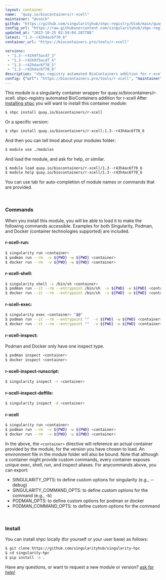 ```yaml
---
layout: container
name:  "quay.io/biocontainers/r-xcell"
maintainer: "@vsoch"
github: "https://github.com/singularityhub/shpc-registry/blob/main/quay.io/biocontainers/r-xcell/container.yaml"
config_url: "https://raw.githubusercontent.com/singularityhub/shpc-registry/main/quay.io/biocontainers/r-xcell/container.yaml"
updated_at: "2023-10-25 02:59:04.287788"
latest: "1.3--r43h4ac6f70_6"
container_url: "https://biocontainers.pro/tools/r-xcell"

versions:
 - "1.3--r41h9f5acd7_3"
 - "1.3--r42h9f5acd7_4"
 - "1.3--r42h4ac6f70_5"
 - "1.3--r43h4ac6f70_6"
description: "shpc-registry automated BioContainers addition for r-xcell"
config: {"url": "https://biocontainers.pro/tools/r-xcell", "maintainer": "@vsoch", "description": "shpc-registry automated BioContainers addition for r-xcell", "latest": {"1.3--r43h4ac6f70_6": "sha256:6a4fc9221a6d95aa9e0778d3ae790df493558176c8cb807374bcaa8d4515ccf6"}, "tags": {"1.3--r41h9f5acd7_3": "sha256:d4df34367e86884b0ee998b360033c19e9efc430906af30729a6da3a3e00d919", "1.3--r42h9f5acd7_4": "sha256:66a22120276d2f0e5917eb77b453397c3c49f7e8f324826238d20cb8be74a63f", "1.3--r42h4ac6f70_5": "sha256:17631e543e4ca6341463ed84bbe28c1509327e5ec3d4c77e4d0224adb5c34ff5", "1.3--r43h4ac6f70_6": "sha256:6a4fc9221a6d95aa9e0778d3ae790df493558176c8cb807374bcaa8d4515ccf6"}, "docker": "quay.io/biocontainers/r-xcell"}
---
```


This module is a singularity container wrapper for quay.io/biocontainers/r-xcell.
shpc-registry automated BioContainers addition for r-xcell
After [installing shpc](#install) you will want to install this container module:


```bash
$ shpc install quay.io/biocontainers/r-xcell
```

Or a specific version:

```bash
$ shpc install quay.io/biocontainers/r-xcell:1.3--r43h4ac6f70_6
```

And then you can tell lmod about your modules folder:

```bash
$ module use ./modules
```

And load the module, and ask for help, or similar.

```bash
$ module load quay.io/biocontainers/r-xcell/1.3--r43h4ac6f70_6
$ module help quay.io/biocontainers/r-xcell/1.3--r43h4ac6f70_6
```

You can use tab for auto-completion of module names or commands that are provided.

<br>

### Commands

When you install this module, you will be able to load it to make the following commands accessible.
Examples for both Singularity, Podman, and Docker (container technologies supported) are included.

#### r-xcell-run:

```bash
$ singularity run <container>
$ podman run --rm  -v ${PWD} -w ${PWD} <container>
$ docker run --rm  -v ${PWD} -w ${PWD} <container>
```

#### r-xcell-shell:

```bash
$ singularity shell -s /bin/sh <container>
$ podman run --it --rm --entrypoint /bin/sh  -v ${PWD} -w ${PWD} <container>
$ docker run --it --rm --entrypoint /bin/sh  -v ${PWD} -w ${PWD} <container>
```

#### r-xcell-exec:

```bash
$ singularity exec <container> "$@"
$ podman run --it --rm --entrypoint ""  -v ${PWD} -w ${PWD} <container> "$@"
$ docker run --it --rm --entrypoint ""  -v ${PWD} -w ${PWD} <container> "$@"
```

#### r-xcell-inspect:

Podman and Docker only have one inspect type.

```bash
$ podman inspect <container>
$ docker inspect <container>
```

#### r-xcell-inspect-runscript:

```bash
$ singularity inspect -r <container>
```

#### r-xcell-inspect-deffile:

```bash
$ singularity inspect -d <container>
```



#### r-xcell

```bash
$ singularity run <container>
$ podman run --rm  -v ${PWD} -w ${PWD} <container>
$ docker run --rm  -v ${PWD} -w ${PWD} <container>
```


In the above, the `<container>` directive will reference an actual container provided
by the module, for the version you have chosen to load. An environment file in the
module folder will also be bound. Note that although a container
might provide custom commands, every container exposes unique exec, shell, run, and
inspect aliases. For anycommands above, you can export:

 - SINGULARITY_OPTS: to define custom options for singularity (e.g., --debug)
 - SINGULARITY_COMMAND_OPTS: to define custom options for the command (e.g., -b)
 - PODMAN_OPTS: to define custom options for podman or docker
 - PODMAN_COMMAND_OPTS: to define custom options for the command

<br>

### Install

You can install shpc locally (for yourself or your user base) as follows:

```bash
$ git clone https://github.com/singularityhub/singularity-hpc
$ cd singularity-hpc
$ pip install -e .
```

Have any questions, or want to request a new module or version? [ask for help!](https://github.com/singularityhub/singularity-hpc/issues)